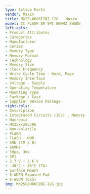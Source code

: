 ```yaml
---
type: Active Parts
vendor: Maxim
title: MX25L8006EZNI-12G　　Maxim
model: IC FLASH 8M SPI 86MHZ 8WSON
left-cols:
- Product Attributes
- Categories
- Manufacturer
- Series
- Memory Type
- Memory Format
- Technology
- Memory Size
- Clock Frequency
- Write Cycle Time - Word, Page
- Memory Interface
- Voltage - Supply
- Operating Temperature
- Mounting Type
- Package / Case
- Supplier Device Package
right-cols:
- Description
- Integrated Circuits (ICs) , Memory
- Macronix
- MX25xxx05/06
- Non-Volatile
- FLASH
- FLASH - NOR
- 8Mb (1M x 8)
- 86MHz
- 50µs, 3ms
- SPI
- 2.7 V ~ 3.6 V
- -40°C ~ 85°C (TA)
- Surface Mount
- 8-WDFN Exposed Pad
- 8-WSON (6x5)
img: MX25L8006EZNI-12G.jpg
---
```

